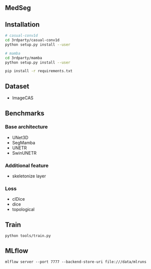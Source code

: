 ## MedSeg

## Installation
```bash
# casual-conv1d
cd 3rdparty/casual-conv1d
python setup.py install --user

# mamba
cd 3rdparty/mamba
python setup.py install --user

pip install -r requirements.txt
```

## Dataset
- ImageCAS

## Benchmarks
### Base architecture
- UNet3D
- SegMamba
- UNETR
- SwinUNETR

### Additional feature
- skeletonize layer

### Loss
- clDice 
- dice 
- topological 

## Train
`python tools/train.py`

## MLflow
`mlflow server --port 7777 --backend-store-uri file:///data/mlruns`